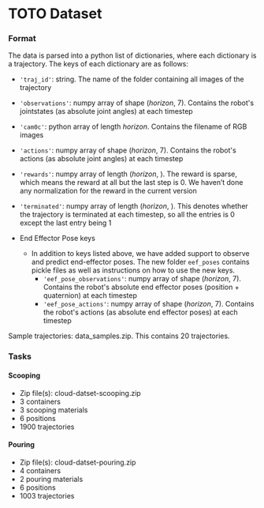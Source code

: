 # TOTO Dataset

### Format
The data is parsed into a python list of dictionaries, where each dictionary is a trajectory. The keys of each dictionary are as follows:
- `'traj_id'`: string. The name of the folder containing all images of the trajectory
- `'observations'`: numpy array of shape (*horizon*, 7). Contains the robot's jointstates (as absolute joint angles) at each timestep
- `'cam0c'`: python array of length *horizon*. Contains the filename of RGB images
- `'actions'`: numpy array of shape (*horizon*, 7). Contains the robot's actions (as absolute joint angles) at each timestep
- `'rewards'`: numpy array of length (*horizon*, ). The reward is sparse, which means the reward at all but the last step is 0. We haven’t done any normalization for the reward in the current version
- `'terminated'`: numpy array of length (*horizon*, ). This denotes whether the trajectory is terminated at each timestep, so all the entries is 0 except the last entry being 1

- End Effector Pose keys
  - In addition to keys listed above, we have added support to observe and predict end-effector poses.  The new folder `eef_poses` contains pickle files as well as  instructions on how to use the new keys.
      - `'eef_pose_observations'`: numpy array of shape (*horizon*, 7). Contains the robot's absolute end effector poses (position + quaternion) at each timestep
      -  `'eef_pose_actions'`: numpy array of shape (*horizon*, 7). Contains the robot's actions (as absolute end effector poses) at each timestep

Sample trajectories: data_samples.zip. This contains 20 trajectories.

### Tasks

#### Scooping
- Zip file(s): cloud-datset-scooping.zip
- 3 containers
- 3 scooping materials
- 6 positions
- 1900 trajectories
#### Pouring
- Zip file(s): cloud-datset-pouring.zip
- 4 containers
- 2 pouring materials
- 6 positions
- 1003 trajectories
